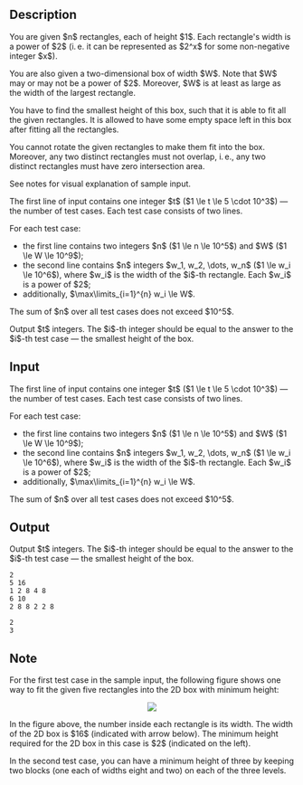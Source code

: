 ## Description

<div><p>You are given $n$ rectangles, each of height $1$. Each rectangle's width is a power of $2$ (i. e. it can be represented as $2^x$ for some non-negative integer $x$). </p><p>You are also given a two-dimensional box of width $W$. Note that $W$ may or may not be a power of $2$. Moreover, $W$ is at least as large as the width of the largest rectangle.</p><p>You have to find the smallest height of this box, such that it is able to fit all the given rectangles. It is allowed to have some empty space left in this box after fitting all the rectangles.</p><p>You cannot rotate the given rectangles to make them fit into the box. Moreover, any two distinct rectangles must not overlap, i. e., any two distinct rectangles must have zero intersection area.</p><p>See notes for visual explanation of sample input.</p></div><div class="input-specification"><p>The first line of input contains one integer $t$ ($1 \le t \le 5 \cdot 10^3$) — the number of test cases. Each test case consists of two lines.</p><p>For each test case:</p><ul><li> the first line contains two integers $n$ ($1 \le n \le 10^5$) and $W$ ($1 \le W \le 10^9$);</li><li> the second line contains $n$ integers $w_1, w_2, \dots, w_n$ ($1 \le w_i \le 10^6$), where $w_i$ is the width of the $i$-th rectangle. Each $w_i$ is a power of $2$;</li><li> additionally, $\max\limits_{i=1}^{n} w_i \le W$. </li></ul><p>The sum of $n$ over all test cases does not exceed $10^5$.</p></div><div class="output-specification"><p>Output $t$ integers. The $i$-th integer should be equal to the answer to the $i$-th test case — the smallest height of the box.</p></div>

## Input

<p>The first line of input contains one integer $t$ ($1 \le t \le 5 \cdot 10^3$) — the number of test cases. Each test case consists of two lines.</p><p>For each test case:</p><ul><li> the first line contains two integers $n$ ($1 \le n \le 10^5$) and $W$ ($1 \le W \le 10^9$);</li><li> the second line contains $n$ integers $w_1, w_2, \dots, w_n$ ($1 \le w_i \le 10^6$), where $w_i$ is the width of the $i$-th rectangle. Each $w_i$ is a power of $2$;</li><li> additionally, $\max\limits_{i=1}^{n} w_i \le W$. </li></ul><p>The sum of $n$ over all test cases does not exceed $10^5$.</p>

## Output

<p>Output $t$ integers. The $i$-th integer should be equal to the answer to the $i$-th test case — the smallest height of the box.</p>





```input1
2
5 16
1 2 8 4 8
6 10
2 8 8 2 2 8
```




```output1
2
3
```



## Note

<p>For the first test case in the sample input, the following figure shows one way to fit the given five rectangles into the 2D box with minimum height:</p><center> <img class="tex-graphics" src="file://fTYEVtcb.png" style="max-width: 100.0%;max-height: 100.0%;"> </center><p>In the figure above, the number inside each rectangle is its width. The width of the 2D box is $16$ (indicated with arrow below). The minimum height required for the 2D box in this case is $2$ (indicated on the left).</p><p>In the second test case, you can have a minimum height of three by keeping two blocks (one each of widths eight and two) on each of the three levels.</p>
